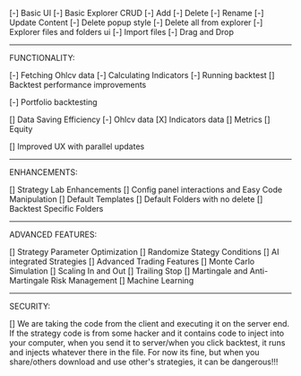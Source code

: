 [-] Basic UI
[-] Basic Explorer CRUD
    [-] Add
    [-] Delete
    [-] Rename
    [-] Update Content
[-] Delete popup style
[-] Delete all from explorer
[-] Explorer files and folders ui
[-] Import files
[-] Drag and Drop

---------------------

FUNCTIONALITY:

[-] Fetching Ohlcv data
[-] Calculating Indicators
[-] Running backtest
[] Backtest performance improvements

[-] Portfolio backtesting

[] Data Saving Efficiency
    [-] Ohlcv data
    [X] Indicators data
    [] Metrics
    [] Equity

[] Improved UX with parallel updates

---------------------

ENHANCEMENTS:

[] Strategy Lab Enhancements
    [] Config panel interactions and Easy Code Manipulation
    [] Default Templates
    [] Default Folders with no delete
    [] Backtest Specific Folders

---------------------

ADVANCED FEATURES:

[] Strategy Parameter Optimization
[] Randomize Stategy Conditions
[] AI integrated Strategies
[] Advanced Trading Features
    [] Monte Carlo Simulation
    [] Scaling In and Out
    [] Trailing Stop
    [] Martingale and Anti-Martingale Risk Management
[] Machine Learning

----------------------

SECURITY:

[] We are taking the code from the client and executing it on the server end. If the strategy code is from some hacker and it contains code to inject into your computer, when you send it to server/when you click backtest, it runs and injects whatever there in the file. For now its fine, but when you share/others download and use other's strategies, it can be dangerous!!!